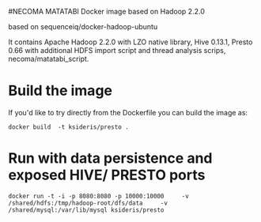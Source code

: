 #NECOMA MATATABI Docker image based on Hadoop 2.2.0

based on sequenceiq/docker-hadoop-ubuntu

It contains Apache Hadoop 2.2.0 with LZO native library, Hive 0.13.1, Presto 0.66 with additional HDFS import script and thread analysis scrips, necoma/matatabi_script.

# Build the image

If you'd like to try directly from the Dockerfile you can build the image as:

```
docker build  -t ksideris/presto .
```
# Run with data persistence and exposed HIVE/ PRESTO ports
```
docker run -t -i -p 8080:8080 -p 10000:10000     -v /shared/hdfs:/tmp/hadoop-root/dfs/data     -v /shared/mysql:/var/lib/mysql ksideris/presto

```

